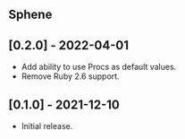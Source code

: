 ## Sphene

## [0.2.0] - 2022-04-01

- Add ability to use Procs as default values.
- Remove Ruby 2.6 support.

## [0.1.0] - 2021-12-10

- Initial release.
